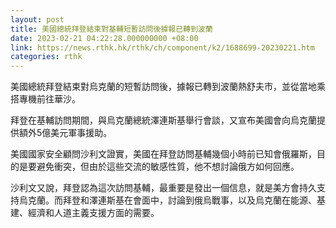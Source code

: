 ```yaml
---
layout: post
title: 美國總統拜登結束對基輔短暫訪問後據報已轉到波蘭
date: 2023-02-21 04:22:28.000000000 +08:00
link: https://news.rthk.hk/rthk/ch/component/k2/1688699-20230221.htm
categories: rthk
---
```


美國總統拜登結束對烏克蘭的短暫訪問後，據報已轉到波蘭熱舒夫市，並從當地乘搭專機前往華沙。

拜登在基輔訪問期間，與烏克蘭總統澤連斯基舉行會談，又宣布美國會向烏克蘭提供額外5億美元軍事援助。

美國國家安全顧問沙利文證實，美國在拜登訪問基輔幾個小時前已知會俄羅斯，目的是要避免衝突，但由於這些交流的敏感性質，他不想討論俄方如何回應。

沙利文又說，拜登認為這次訪問基輔，最重要是發出一個信息，就是美方會持久支持烏克蘭。而拜登和澤連斯基在會面中，討論到俄烏戰事，以及烏克蘭在能源、基建、經濟和人道主義支援方面的需要。
